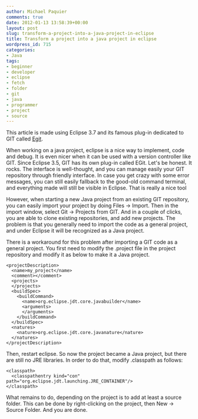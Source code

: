 ```yaml
---
author: Michael Paquier
comments: true
date: 2012-01-13 13:58:39+00:00
layout: post
slug: transform-a-project-into-a-java-project-in-eclipse
title: Transform a project into a java project in eclipse
wordpress_id: 715
categories:
- Java
tags:
- beginner
- developer
- eclipse
- fetch
- folder
- git
- java
- programmer
- project
- source
---
```


This article is made using Eclipse 3.7 and its famous plug-in dedicated to GIT called [Egit](http://eclipse.org/egit/
).

When working on a java project, eclipse is a nice way to implement, code and debug. It is even nicer when it can be used with a version controller like GIT. Since Eclipse 3.5, GIT has its own plug-in called EGit. Let's be honest. It rocks. The interface is well-thought, and you can manage easily your GIT repository through friendly interface. In case you get crazy with some error messages, you can still easily fallback to the good-old command terminal, and everything made will still be visible in Eclipse. That is really a nice tool

However, when starting a new Java project from an existing GIT repository, you can easily import your project by doing Files -> Import. Then in the import window, select Git -> Projects from GIT.
And in a couple of clicks, you are able to clone existing repositories, and add new projects. The problem is that you generally need to import the code as a general project, and under Eclipse it will be recognized as a Java project.

There is a workaround for this problem after importing a GIT code as a general project. You first need to modify the .project file in the project repository and modify it as below to make it a Java project.

    <projectDescription>
      <name>my_project</name>
      <comment></comment>
      <projects>
      </projects>
      <buildSpec>
        <buildCommand>
          <name>org.eclipse.jdt.core.javabuilder</name>
          <arguments>
          </arguments>
        </buildCommand>
      </buildSpec>
      <natures>
        <nature>org.eclipse.jdt.core.javanature</nature>
      </natures>
    </projectDescription>

Then, restart eclipse. So now the project became a Java project, but there are still no JRE libraries.
In order to do that, modify .classpath as follows:

    <classpath>
      <classpathentry kind="con" path="org.eclipse.jdt.launching.JRE_CONTAINER"/>
    </classpath>

What remains to do, depending on the project is to add at least a source folder. This can be done by right-clicking on the project, then New -> Source Folder.
And you are done.
